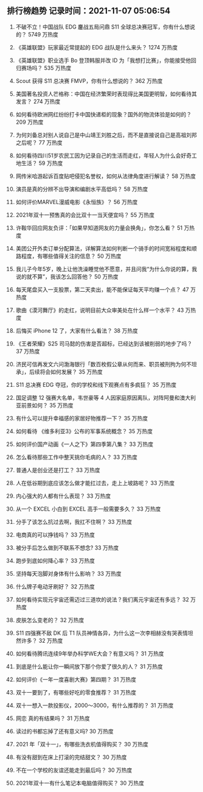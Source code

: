 
## 排行榜趋势 记录时间：2021-11-07 05:06:54
  
  1. 不破不立！中国战队 EDG 鏖战五局问鼎 S11 全球总决赛冠军，你有什么想说的？ 5749 万热度
    
  2. 《英雄联盟》玩家最近常提起的 EDG 战队是什么来头？ 1274 万热度
    
  3. 《英雄联盟》职业选手 Bo 登顶韩服并改 ID 为「我想打比赛」，你能接受他回归赛场吗？ 535 万热度
    
  4. Scout 获得 S11 总决赛 FMVP，你有什么想说的？ 362 万热度
    
  5. 美国著名投资人芒格称：中国在经济繁荣时表现得比美国更明智，如何看待其发言？ 274 万热度
    
  6. 如何看待欧洲网红纷纷打卡中国快递柜的现象？国外的物流体验是如何的？ 209 万热度
    
  7. 为何刘备总对别人说自己是中山靖王刘胜之后，而不是直接说自己是高祖刘邦之后呢？ 77 万热度
    
  8. 如何看待四川51岁农民工因为记录自己的生活而走红，年轻人为什么会好奇工地生活？ 59 万热度
    
  9. 网传米哈游起诉百度贴吧侵犯名誉权，如何从法律角度进行解读？ 58 万热度
    
  10. 演员是真的分辨不出导演和编剧水平高低吗？ 58 万热度
    
  11. 如何评价MARVEL漫威电影《永恒族》？ 56 万热度
    
  12. 2021年双十一预售真的会比双十一当天便宜吗？ 55 万热度
    
  13. 许鞍华回应网友负评：「如果早知道网友的力量会换角」，你怎么看？ 51 万热度
    
  14. 美团公开外卖订单分配算法，详解算法如何判断一个骑手的时间宽裕程度和顺路程度，有哪些值得关注的信息？ 50 万热度
    
  15. 我儿子今年5岁，晚上让他洗澡睡觉他不愿意，并且问我“为什么你说的算，我说的就不算”，我该怎么回答他？ 50 万热度
    
  16. 每天尾盘买入一支股票，第二天卖出，能不能保证每天平均赚一个点？ 47 万热度
    
  17. 歌曲《漠河舞厅》的走红，说明目前大众审美处在什么样一个水平？ 43 万热度
    
  18. 后悔买 iPhone 12 了，大家有什么看法？ 38 万热度
    
  19. 《王者荣耀》S25 司马懿的伤害是否超标，已经达到该被削弱的地步了吗？ 37 万热度
    
  20. 济民可信再发文六问渤海银行「数百枚假公章从何而来、职员被刑拘为何不坦承」，后续将会如何发展？ 35 万热度
    
  21. S11 总决赛 EDG 夺冠，你的学校和线下观赛点有多疯狂？ 35 万热度
    
  22. 国足调整 12 强赛大名单，韦世豪等 4 人因家庭原因离队，对阵阿曼和澳大利亚前景如何？ 35 万热度
    
  23. 有什么可以提升幸福感的家居好物推荐一下？ 35 万热度
    
  24. 如何看待 《维多利亚3》公布的军事系统概念？ 35 万热度
    
  25. 如何评价国产动画《一人之下》第四季第八集？ 33 万热度
    
  26. 怎么看待那些工作中整天挑你毛病的人？ 33 万热度
    
  27. 普通人是创业还是打工？ 33 万热度
    
  28. 人在低谷期到底应该怎么做才能扛过去，走上上坡路呢？ 33 万热度
    
  29. 内心强大的人都有什么表现？ 33 万热度
    
  30. 从一个 EXCEL 小白到 EXCEL 高手一般需要多久？ 33 万热度
    
  31. 分手了该怎么抗过去啊，我扛不住啊？ 33 万热度
    
  32. 电商真的可以挣钱吗？ 33 万热度
    
  33. 被分手后怎么做到不联系不想念? 33 万热度
    
  34. 跑步到底如何降心率？ 33 万热度
    
  35. 坚持每天泡脚对身体有什么影响？ 33 万热度
    
  36. 什么牌子电动牙刷好？ 32 万热度
    
  37. 如何看待实现元宇宙还需迈过三道坎的说法？我们离元宇宙还有多远？ 32 万热度
    
  38. 皮肤怎么变老的？ 32 万热度
    
  39. S11 四强赛不敌 DK 后 T1 队员神情各异，为什么这一次李相赫没有哭表情坦然许多？ 32 万热度
    
  40. 如何看待腾讯连续9年举办科学WE大会？有意义吗？ 31 万热度
    
  41. 到底是什么能让你一瞬间放下那个你爱了很久的人？ 31 万热度
    
  42. 如何评价《一年一度喜剧大赛》第四期？ 31 万热度
    
  43. 双十一要到了，有哪些好吃的零食推荐？ 31 万热度
    
  44. 双十一想入一款投影仪，2000～3000，有什么推荐的？ 31 万热度
    
  45. 网恋 真的有结果吗？ 31 万热度
    
  46. 读过的书都忘掉了还有意义吗? 30 万热度
    
  47. 2021 年「双十一」，有哪些洗衣机值得购买？ 30 万热度
    
  48. 有没有甜到在床上打滚的完结甜文？ 30 万热度
    
  49. 不在一个学校的友谊还能走到最后吗？ 30 万热度
    
  50. 2021年双十一有什么笔记本电脑值得购买？ 30 万热度
    